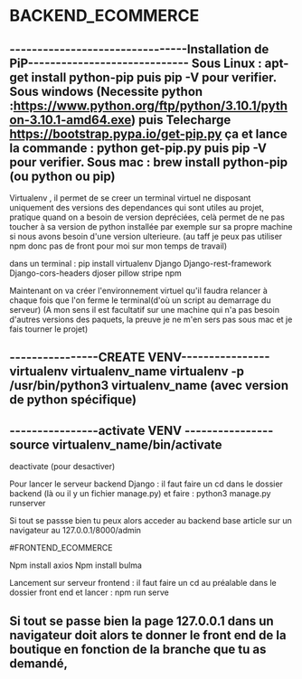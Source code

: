 # BACKEND_ECOMMERCE
--------------------------------Installation de PiP-----------------------------
Sous Linux : apt-get install python-pip          puis pip -V pour verifier.
Sous windows (Necessite python :https://www.python.org/ftp/python/3.10.1/python-3.10.1-amd64.exe) puis Telecharge https://bootstrap.pypa.io/get-pip.py ça et lance la commande : python get-pip.py                     puis pip -V pour verifier.
Sous mac : brew install python-pip (ou python ou pip)
--------------------------------------------------------------------------------

Virtualenv , il permet de se creer un terminal virtuel ne disposant uniquement des versions des dependances qui sont utiles au projet, pratique quand on a besoin de version depréciées, celà permet de ne pas toucher à sa version de python installée par exemple sur sa propre machine si nous avons besoin d'une version ulterieure.
(au taff je peux pas utiliser npm donc pas de front pour moi sur mon temps de travail) 

dans un terminal : pip install virtualenv Django Django-rest-framework Django-cors-headers djoser pillow stripe npm

Maintenant on va créer l'environnement virtuel qu'il faudra relancer à chaque fois que l'on ferme le terminal(d'où un script au demarrage du serveur)
(A mon sens il est facultatif sur une machine qui n'a pas besoin d'autres versions des paquets, la preuve je ne m'en sers pas sous mac et je fais tourner le projet)

----------------CREATE VENV---------------- 
virtualenv virtualenv_name
virtualenv -p /usr/bin/python3 virtualenv_name (avec version de python spécifique)
--------------------------------------------- 

----------------activate VENV ---------------- 
source virtualenv_name/bin/activate
----------------------------------------------- 
deactivate (pour desactiver)

Pour lancer le serveur backend Django : il faut faire un cd dans le dossier backend (là ou il y un fichier manage.py) et faire : python3 manage.py runserver

Si tout se passse bien tu peux alors acceder au backend base article sur un navigateur au 127.0.0.1/8000/admin

#FRONTEND_ECOMMERCE

Npm install axios
Npm install bulma

Lancement sur serveur frontend : il faut faire un cd au préalable dans le dossier front end et lancer :
npm run serve

Si tout se passe bien la page 127.0.0.1 dans un navigateur doit alors te donner le front end de la boutique en fonction de la branche que tu as demandé, 
--------------------------------------------------


